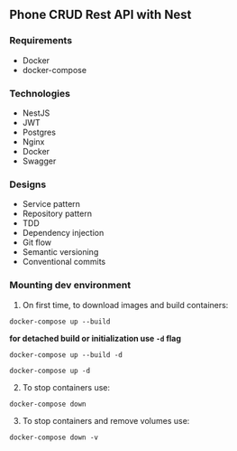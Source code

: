 ## Phone CRUD Rest API with Nest

### Requirements
- Docker
- docker-compose

### Technologies
- NestJS
- JWT
- Postgres
- Nginx
- Docker
- Swagger

### Designs
- Service pattern
- Repository pattern
- TDD
- Dependency injection
- Git flow
- Semantic versioning
- Conventional commits

### Mounting dev environment
1. On first time, to download images and build containers:
```shell
docker-compose up --build
```
**for detached build or initialization use `-d` flag**
```shell
docker-compose up --build -d
```
```shell
docker-compose up -d
```
2. To stop containers use:
```shell
docker-compose down
```
3. To stop containers and remove volumes use:
```shell
docker-compose down -v
```
